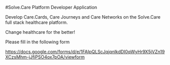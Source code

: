 #Solve.Care Platform Developer Application

Develop Care.Cards, Care Journeys and Care Networks on the Solve.Care full stack healthcare platform. 

Change healthcare for the better! 


Please fill in the following form

https://docs.google.com/forms/d/e/1FAIpQLScJqjqnlkdDI0qWyHr9X5jVZn19XCzsMhm-jJfiPSO4ox7pOA/viewform

